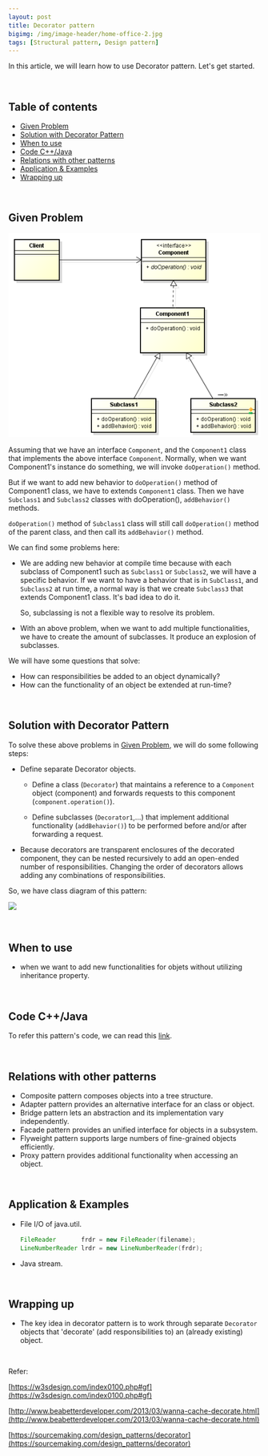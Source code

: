```yaml
---
layout: post
title: Decorator pattern
bigimg: /img/image-header/home-office-2.jpg
tags: [Structural pattern, Design pattern]
---
```


In this article, we will learn how to use Decorator pattern. Let's get started.

<br>

## Table of contents
- [Given Problem](#given-problem)
- [Solution with Decorator Pattern](#solution-with-decorator-pattern)
- [When to use](#when-to-use)
- [Code C++/Java](#code-C++/Java)
- [Relations with other patterns](#relations-with-other-patterns)
- [Application & Examples](#application-&-examples)
- [Wrapping up](#wrapping-up)


<br>

## Given Problem

![](../img/design-pattern/decorator-pattern/problem-decorator-pattern.png)

Assuming that we have an interface ```Component```, and the ```Component1``` class that implements the above interface ```Component```. Normally, when we want Component1's instance do something, we will invoke ```doOperation()``` method.

But if we want to add new behavior to ```doOperation()``` method of Component1 class, we have to extends ```Component1``` class. Then we have ```Subclass1``` and ```Subclass2``` classes with doOperation(), ```addBehavior()``` methods.

```doOperation()``` method of ```Subclass1``` class will still call ```doOperation()``` method of the parent class, and then call its ```addBehavior()``` method.

We can find some problems here:
- We are adding new behavior at compile time because with each subclass of Component1 such as ```Subclass1``` or ```Subclass2```, we will have a specific behavior. If we want to have a behavior that is in ```SubClass1```, and ```Subclass2``` at run time, a normal way is that we create ```Subclass3``` that extends Component1 class. It's bad idea to do it.

    So, subclassing is not a flexible way to resolve its problem.

- With an above problem, when we want to add multiple functionalities, we have to create the amount of subclasses. It produce an explosion of subclasses.

We will have some questions that solve:
- How can responsibilities be added to an object dynamically?
- How can the functionality of an object be extended at run-time?

<br>

## Solution with Decorator Pattern

To solve these above problems in [Given Problem](#given-problem), we will do some following steps:
- Define separate Decorator objects.

    - Define a class (```Decorator```) that maintains a reference to a ```Component``` object (component) and forwards requests to this component (```component.operation()```).

    - Define subclasses (```Decorator1```,…) that implement additional functionality (```addBehavior()```) to be performed before and/or after forwarding a request.

- Because decorators are transparent enclosures of the decorated component, they can be nested recursively to add an open-ended number of responsibilities. Changing the order of decorators allows adding any combinations of responsibilities.

So, we have class diagram of this pattern:

![](../img/design-pattern/decorator-pattern/decorator-pattern.png)

<br>

## When to use
- when we want to add new functionalities for objets without utilizing inheritance property.


<br>

## Code C++/Java

To refer this pattern's code, we can read this [link](https://github.com/DucManhPhan/Design-Pattern/tree/master/Structural-Pattern/Decorator-pattern/src/Java).

<br>

## Relations with other patterns
- Composite pattern composes objects into a tree structure.
- Adapter pattern provides an alternative interface for an class or object.
- Bridge pattern lets an abstraction and its implementation vary independently.
- Facade pattern provides an unified interface for objects in a subsystem.
- Flyweight pattern supports large numbers of fine-grained objects efficiently.
- Proxy pattern provides additional functionality when accessing an object.

<br>

## Application & Examples
- File I/O of java.util.

    ```java
    FileReader       frdr = new FileReader(filename);
    LineNumberReader lrdr = new LineNumberReader(frdr);
    ```

- Java stream.

<br>

## Wrapping up
- The key idea in decorator pattern is to work through separate ```Decorator``` objects that 'decorate' (add responsibilities to) an (already existing) object.


<br>

Refer:

[https://w3sdesign.com/index0100.php#gf](https://w3sdesign.com/index0100.php#gf)

[http://www.beabetterdeveloper.com/2013/03/wanna-cache-decorate.html](http://www.beabetterdeveloper.com/2013/03/wanna-cache-decorate.html)

[https://sourcemaking.com/design_patterns/decorator](https://sourcemaking.com/design_patterns/decorator)